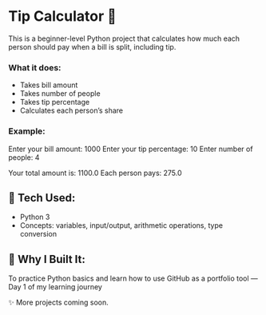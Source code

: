 # Tip Calculator 💸

This is a beginner-level Python project that calculates how much each person should pay when a bill is split, including tip.

### What it does:
- Takes bill amount
- Takes number of people
- Takes tip percentage
- Calculates each person’s share

### Example:
Enter your bill amount: 1000
Enter your tip percentage: 10
Enter number of people: 4

Your total amount is: 1100.0
Each person pays: 275.0

## 🔧 Tech Used:
- Python 3
- Concepts: variables, input/output, arithmetic operations, type conversion
## 🚀 Why I Built It:
To practice Python basics and learn how to use GitHub as a portfolio tool — Day 1 of my learning journey 

✨ More projects coming soon.
